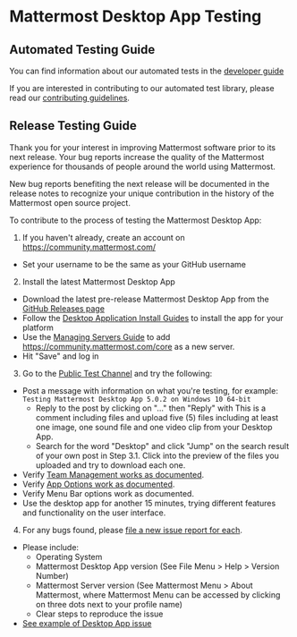 # Mattermost Desktop App Testing

## Automated Testing Guide
You can find information about our automated tests in the [developer guide](https://developers.mattermost.com/contribute/desktop/testing/)

If you are interested in contributing to our automated test library, please read our [contributing guidelines](https://github.com/mattermost/desktop/blob/master/CONTRIBUTING.md).

## Release Testing Guide

Thank you for your interest in improving Mattermost software prior to its next release. Your bug reports increase the quality of the Mattermost experience for thousands of people around the world using Mattermost. 

New bug reports benefiting the next release will be documented in the release notes to recognize your unique contribution in the history of the Mattermost open source project.

To contribute to the process of testing the Mattermost Desktop App:

1. If you haven't already, create an account on https://community.mattermost.com/
 - Set your username to be the same as your GitHub username

2. Install the latest Mattermost Desktop App
 - Download the latest pre-release Mattermost Desktop App from the [GitHub Releases page](https://github.com/mattermost/desktop/releases)
 - Follow the [Desktop Application Install Guides](https://docs.mattermost.com/install/desktop-app-install.html) to install the app for your platform
 - Use the [Managing Servers Guide](https://docs.mattermost.com/messaging/managing-desktop-app-servers.html) to add https://community.mattermost.com/core as a new server.
 - Hit "Save" and log in

3. Go to the [Public Test Channel](https://community.mattermost.com/core/channels/public-test-channel) and try the following:
 - Post a message with information on what you're testing, for example: `Testing Mattermost Desktop App 5.0.2 on Windows 10 64-bit`
    - Reply to the post by clicking on "..." then "Reply" with This is a comment including files and upload five (5) files including at least one image, one sound file and one video clip from your Desktop App.
    - Search for the word "Desktop" and click "Jump" on the search result of your own post in Step 3.1. Click into the preview of the files you uploaded and try to download each one.
 - Verify [Team Management works as documented](https://docs.mattermost.com/messaging/managing-desktop-app-servers.html).
 - Verify [App Options work as documented](https://docs.mattermost.com/messaging/managing-desktop-app-options.html).
 - Verify Menu Bar options work as documented.
 - Use the desktop app for another 15 minutes, trying different features and functionality on the user interface.

4. For any bugs found, please [file a new issue report for each](https://github.com/mattermost/desktop/issues/new).
 - Please include:
    - Operating System
    - Mattermost Desktop App version (See File Menu > Help > Version Number) 
    - Mattermost Server version (See Mattermost Menu > About Mattermost, where Mattermost Menu can be accessed by clicking on three dots next to your profile name) 
    - Clear steps to reproduce the issue
 - [See example of Desktop App issue](https://github.com/mattermost/desktop/issues/355)

